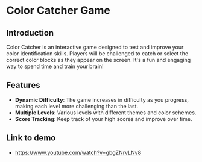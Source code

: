 # Color Catcher Game

## Introduction
Color Catcher is an interactive game designed to test and improve your color identification skills. Players will be challenged to catch or select the correct color blocks as they appear on the screen. It's a fun and engaging way to spend time and train your brain!

## Features
- **Dynamic Difficulty**: The game increases in difficulty as you progress, making each level more challenging than the last.
- **Multiple Levels**: Various levels with different themes and color schemes.
- **Score Tracking**: Keep track of your high scores and improve over time.

## Link to demo
- https://www.youtube.com/watch?v=gbgZNrvLNv8
